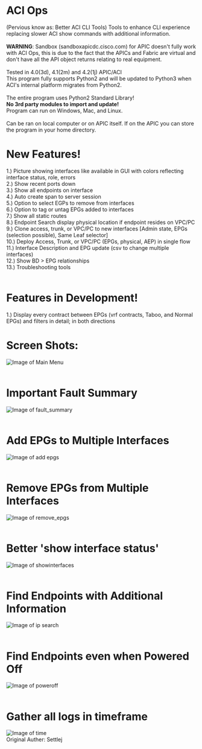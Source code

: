 # ACI Ops
(Pervious know as: Better ACI CLI Tools)
Tools to enhance CLI experience replacing slower ACI show commands with additional information.</br></br>
<strong>WARNING</strong>: Sandbox (sandboxapicdc.cisco.com) for APIC doesn't fully work with ACI Ops, this is due to the fact that the APICs and Fabric are virtual and don't have all the API object returns relating to real equipment.</br></br>
Tested in 4.0(3d), 4.1(2m) and 4.2(1j) APIC/ACI</br>
This program fully supports Python2 and will be updated to Python3 when ACI's internal platform migrates from Python2.</br></br>
The entire program uses Python2 Standard Library!  </br><b>No 3rd party modules to import and update!</b></br>
Program can run on Windows, Mac, and Linux.</br></br>
Can be ran on local computer or on APIC itself.  If on the APIC you can store the program in your home directory.</br>
# New Features!
1.) Picture showing interfaces like available in GUI with colors reflecting interface status, role, errors</br>
2.) Show recent ports down</br>
3.) Show all endpoints on interface</br>
4.) Auto create span to server session</br>
5.) Option to select EGPs to remove from interfaces</br>
6.) Option to tag or untag EPGs added to interfaces</br>
7.) Show all static routes </br>
8.) Endpoint Search display physical location if endpoint resides on VPC/PC</br>
9.) Clone access, trunk, or VPC/PC to new interfaces [Admin state, EPGs (selection possible), Same Leaf selector]</br>
10.) Deploy Access, Trunk, or VPC/PC (EPGs, physical, AEP) in single flow</br>
11.) Interface Description and EPG update (csv to change multiple interfaces)</br>
12.) Show BD > EPG relationships</br>
13.) Troubleshooting tools</br>
 </br>
# Features in Development!
1.) Display every contract between EPGs (vrf contracts, Taboo, and Normal EPGs) and filters in detail; in both directions</br>


# Screen Shots:
![Image of Main Menu](https://github.com/settlej/Better_ACI_CLI_Tools/blob/master/images/Menu.JPG)</br></br>
# Important Fault Summary
![Image of fault_summary](https://github.com/settlej/Better_ACI_CLI_Tools/blob/master/images/fault_summary_example.JPG)</br></br>
# Add EPGs to Multiple Interfaces
![Image of add epgs](https://github.com/settlej/Better_ACI_CLI_Tools/blob/master/images/add_vlans.JPG)</br></br>
# Remove EPGs from Multiple Interfaces
![Image of remove_epgs](https://github.com/settlej/Better_ACI_CLI_Tools/blob/master/images/remove_epgs.JPG)</br></br>
# Better 'show interface status'
![Image of showinterfaces](https://github.com/settlej/Better_ACI_CLI_Tools/blob/master/images/show%20interfaces.JPG)</br></br>
# Find Endpoints with Additional Information
![Image of ip search](https://github.com/settlej/Better_ACI_CLI_Tools/blob/master/images/ipsearch.PNG)</br></br>
# Find Endpoints even when Powered Off
![Image of poweroff](https://github.com/settlej/Better_ACI_CLI_Tools/blob/master/images/vm_poweredoff.PNG)</br></br>
# Gather all logs in timeframe
![Image of time](https://github.com/settlej/Better_ACI_CLI_Tools/blob/master/images/time_example.JPG)
</br>Original Auther: Settlej
